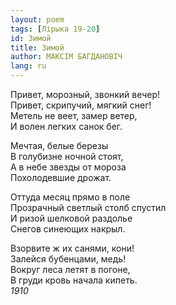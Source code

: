 ```yaml
---
layout: poem
tags: [Лірыка 19-20]
id: Зимой
title: Зимой
author: МАКСІМ БАГДАНОВІЧ
lang: ru
---
```



Привет, морозный, звонкий вечер!  
Привет, скрипучий, мягкий снег!  
Метель не веет, замер ветер,  
И волен легких санок бег.  

Мечтая, белые березы  
В голубизне ночной стоят,  
А в небе звезды от мороза  
Похолодевшие дрожат.  

Оттуда месяц прямо в поле  
Прозрачный светлый столб спустил  
И ризой шелковой раздолье  
Снегов синеющих накрыл.  

Взорвите ж их санями, кони!  
Залейся бубенцами, медь!  
Вокруг леса летят в погоне,  
В груди кровь начала кипеть.  
*1910*
